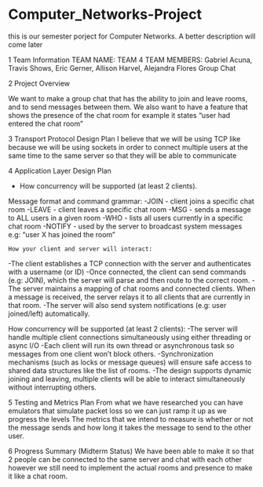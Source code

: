# Computer_Networks-Project
this is our semester porject for Computer Networks. A better description will come later

1 Team Information
TEAM NAME: TEAM 4
TEAM MEMBERS: Gabriel Acuna, Travis Shows, Eric Gerner, Allison Harvel, Alejandra Flores
Group Chat

2 Project Overview

We want to make a group chat that has the ability to join and leave rooms, and to send messages between them. We also want to have a feature that shows the presence of the chat room for example it states “user had entered the chat room”


3 Transport Protocol Design Plan
I believe that we will be using TCP like because we will be using sockets in order to connect multiple users at the same time to the same server so that they will be able to communicate

4 Application Layer Design Plan
* How concurrency will be supported (at least 2 clients).


Message format and command grammar:
-JOIN <room> - client joins a specific chat room
-LEAVE <room> - client leaves a specific chat room 
-MSG <room> <room> - sends a message to ALL users in a given room
-WHO <room> - lists all users currently in a specific chat room
-NOTIFY <text> - used by the server to broadcast system messages e.g: “user X has joined the room”


	How your client and server will interact:
-The client establishes a TCP connection with the server and authenticates with a username (or ID)
-Once connected, the client can send commands (e.g: JOIN), which the server will parse and then route to the correct room. 
-The server maintains a mapping of chat rooms and connected clients. When a message is received, the server relays it to all clients that are currently in that room.
-The server will also send system notifications (e.g: user joined/left) automatically.


How concurrency will be supported (at least 2 clients):
-The server will handle multiple client connections simultaneously using either threading or async I/O
-Each client will run its own thread or asynchronous task so messages from one client won’t block others.
-Synchronization mechanisms (such as locks or message queues) will ensure safe access to shared data structures like the list of rooms.
-The design supports dynamic joining and leaving, multiple clients will be able to interact simultaneously without interrupting others.


5 Testing and Metrics Plan
From what we have researched you can have emulators that simulate packet loss so we can just ramp it up as we progress the levels
The metrics that we intend to measure is whether or not the message sends and how long it takes the message to send to the other user.

6 Progress Summary (Midterm Status)
We have been able to make it so that 2 people can be connected to the same server and chat with each other however we still need to implement the actual rooms and presence to make it like a chat room.

